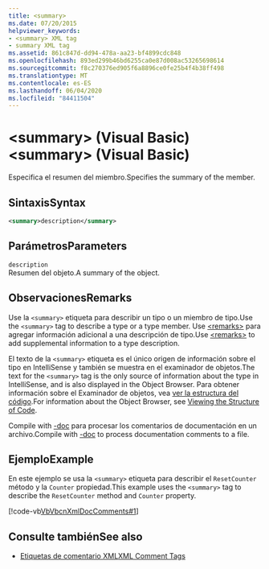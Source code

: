 ```yaml
---
title: <summary>
ms.date: 07/20/2015
helpviewer_keywords:
- <summary> XML tag
- summary XML tag
ms.assetid: 861c847d-dd94-478a-aa23-bf4899cdc848
ms.openlocfilehash: 893ed299b46bd6255ca0e87d008ac53265698614
ms.sourcegitcommit: f8c270376ed905f6a8896ce0fe25b4f4b38ff498
ms.translationtype: MT
ms.contentlocale: es-ES
ms.lasthandoff: 06/04/2020
ms.locfileid: "84411504"
---
```

# <a name="summary-visual-basic"></a><span data-ttu-id="c9cbb-101">\<summary> (Visual Basic)</span><span class="sxs-lookup"><span data-stu-id="c9cbb-101">\<summary> (Visual Basic)</span></span>
<span data-ttu-id="c9cbb-102">Especifica el resumen del miembro.</span><span class="sxs-lookup"><span data-stu-id="c9cbb-102">Specifies the summary of the member.</span></span>  
  
## <a name="syntax"></a><span data-ttu-id="c9cbb-103">Sintaxis</span><span class="sxs-lookup"><span data-stu-id="c9cbb-103">Syntax</span></span>  
  
```xml  
<summary>description</summary>  
```  
  
## <a name="parameters"></a><span data-ttu-id="c9cbb-104">Parámetros</span><span class="sxs-lookup"><span data-stu-id="c9cbb-104">Parameters</span></span>  
 `description`  
 <span data-ttu-id="c9cbb-105">Resumen del objeto.</span><span class="sxs-lookup"><span data-stu-id="c9cbb-105">A summary of the object.</span></span>  
  
## <a name="remarks"></a><span data-ttu-id="c9cbb-106">Observaciones</span><span class="sxs-lookup"><span data-stu-id="c9cbb-106">Remarks</span></span>  
 <span data-ttu-id="c9cbb-107">Use la `<summary>` etiqueta para describir un tipo o un miembro de tipo.</span><span class="sxs-lookup"><span data-stu-id="c9cbb-107">Use the `<summary>` tag to describe a type or a type member.</span></span> <span data-ttu-id="c9cbb-108">Use [\<remarks>](remarks.md) para agregar información adicional a una descripción de tipo.</span><span class="sxs-lookup"><span data-stu-id="c9cbb-108">Use [\<remarks>](remarks.md) to add supplemental information to a type description.</span></span>  
  
 <span data-ttu-id="c9cbb-109">El texto de la `<summary>` etiqueta es el único origen de información sobre el tipo en IntelliSense y también se muestra en el examinador de objetos.</span><span class="sxs-lookup"><span data-stu-id="c9cbb-109">The text for the `<summary>` tag is the only source of information about the type in IntelliSense, and is also displayed in the Object Browser.</span></span> <span data-ttu-id="c9cbb-110">Para obtener información sobre el Examinador de objetos, vea [ver la estructura del código](/visualstudio/ide/viewing-the-structure-of-code).</span><span class="sxs-lookup"><span data-stu-id="c9cbb-110">For information about the Object Browser, see [Viewing the Structure of Code](/visualstudio/ide/viewing-the-structure-of-code).</span></span>  
  
 <span data-ttu-id="c9cbb-111">Compile with [-doc](../../reference/command-line-compiler/doc.md) para procesar los comentarios de documentación en un archivo.</span><span class="sxs-lookup"><span data-stu-id="c9cbb-111">Compile with [-doc](../../reference/command-line-compiler/doc.md) to process documentation comments to a file.</span></span>  
  
## <a name="example"></a><span data-ttu-id="c9cbb-112">Ejemplo</span><span class="sxs-lookup"><span data-stu-id="c9cbb-112">Example</span></span>  
 <span data-ttu-id="c9cbb-113">En este ejemplo se usa la `<summary>` etiqueta para describir el `ResetCounter` método y la `Counter` propiedad.</span><span class="sxs-lookup"><span data-stu-id="c9cbb-113">This example uses the `<summary>` tag to describe the `ResetCounter` method and `Counter` property.</span></span>  
  
 [!code-vb[VbVbcnXmlDocComments#1](~/samples/snippets/visualbasic/VS_Snippets_VBCSharp/VbVbcnXmlDocComments/VB/Class1.vb#1)]  
  
## <a name="see-also"></a><span data-ttu-id="c9cbb-114">Consulte también</span><span class="sxs-lookup"><span data-stu-id="c9cbb-114">See also</span></span>

- [<span data-ttu-id="c9cbb-115">Etiquetas de comentario XML</span><span class="sxs-lookup"><span data-stu-id="c9cbb-115">XML Comment Tags</span></span>](index.md)
